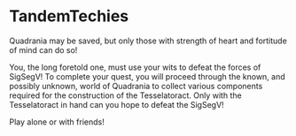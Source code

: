 # TandemTechies
Quadrania may be saved, but only those with strength of heart and 
fortitude of mind can do so!

You, the long foretold one, must use your wits to defeat the forces of SigSegV!
To complete your quest, you will proceed through the known, and possibly unknown,
world of Quadrania to collect various components required for the
construction of the Tesselatoract. Only with the Tesselatoract in hand can you
hope to defeat the SigSegV!

Play alone or with friends!